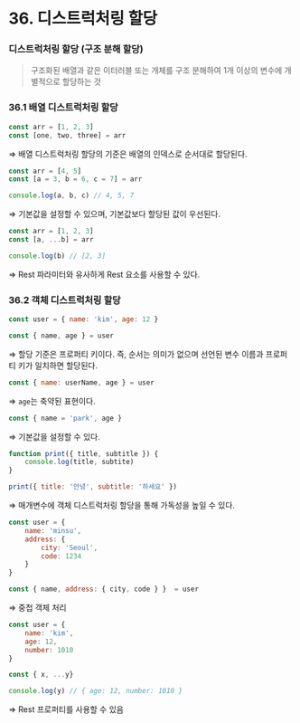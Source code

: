 # 36. 디스트럭처링 할당
### 디스트럭처링 할당 (구조 분해 할당)

> 구조화된 배열과 같은 이터러블 또는 개체를 구조 분해하여 1개 이상의 변수에 개별적으로 할당하는 것
> 

### 36.1 배열 디스트럭처링 할당

```jsx
const arr = [1, 2, 3]
const [one, two, three] = arr
```

⇒ 배열 디스트럭처링 할당의 기준은 배열의 인덱스로 순서대로 할당된다.

```jsx
const arr = [4, 5]
const [a = 3, b = 6, c = 7] = arr

console.log(a, b, c) // 4, 5, 7
```

⇒ 기본값을 설정할 수 있으며, 기본값보다 할당된 값이 우선된다.

```jsx
const arr = [1, 2, 3]
const [a, ...b] = arr

console.log(b) // [2, 3]
```

⇒ Rest 파라미터와 유사하게 Rest 요소를 사용할 수 있다.

### 36.2 객체 디스트럭처링 할당

```jsx
const user = { name: 'kim', age: 12 }

const { name, age } = user
```

⇒ 할당 기준은 프로퍼티 키이다. 즉, 순서는 의미가 없으며 선언된 변수 이름과 프로퍼티 키가 일치하면 할당된다.

```jsx
const { name: userName, age } = user
```

⇒ `age`는 축약된 표현이다.

```jsx
const { name = 'park', age }
```

⇒ 기본값을 설정할 수 있다.

```jsx
function print({ title, subtitle }) {
	console.log(title, subtite)
}

print({ title: '안녕', subtitle: '하세요' })
```

⇒ 매개변수에 객체 디스트럭처링 할당을 통해 가독성을 높일 수 있다.

```jsx
const user = {
	name: 'minsu',
	address: {
		city: 'Seoul',
		code: 1234
	}
}

const { name, address: { city, code } }  = user
```

⇒ 중첩 객체 처리

```jsx
const user = {
	name: 'kim',
	age: 12,
	number: 1010
}

const { x, ...y}

console.log(y) // { age: 12, number: 1010 }
```

⇒ Rest 프로퍼티를 사용할 수 있음